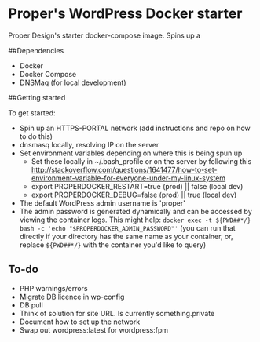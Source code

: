 # Proper's WordPress Docker starter

Proper Design's starter docker-compose image. Spins up a 

##Dependencies
* Docker
* Docker Compose
* DNSMaq (for local development)

##Getting started

To get started:

* Spin up an HTTPS-PORTAL network (add instructions and repo on how to do this)
* dnsmasq locally, resolving IP on the server
* Set environment variables depending on where this is being spun up
  * Set these locally in ~/.bash_profile or on the server by following this http://stackoverflow.com/questions/1641477/how-to-set-environment-variable-for-everyone-under-my-linux-system
  * export PROPERDOCKER_RESTART=true (prod) || false (local dev)
  * export PROPERDOCKER_DEBUG=false (prod) || true (local dev)
* The default WordPress admin username is 'proper'
* The admin password is generated dynamically and can be accessed by viewing the container logs. This might help: `docker exec -t ${PWD##*/} bash -c 'echo "$PROPERDOCKER_ADMIN_PASSWORD"'` (you can run that directly if your directory has the same name as your container, or, replace `${PWD##*/}` with the container you'd like to query)

## To-do
* PHP warnings/errors
* Migrate DB licence in wp-config
* DB pull
* Think of solution for site URL. Is currently something.private
* Document how to set up the network
* Swap out wordpress:latest for wordpress:fpm